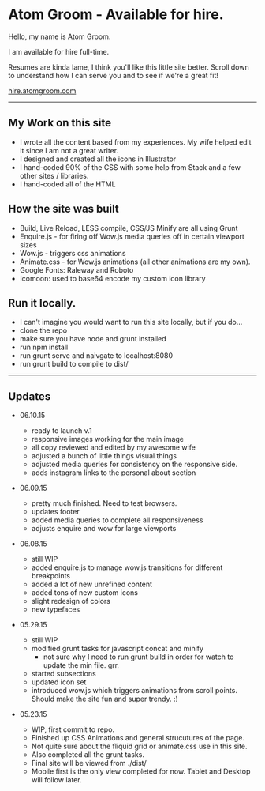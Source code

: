 # Atom Groom - Available for hire.

Hello, my name is Atom Groom.

I am available for hire full-time.

Resumes are kinda lame, I think you'll like this little site better. Scroll down to understand how I can serve you and to see if we're a great fit!

[hire.atomgroom.com](hire.atomgroom.com)

* * *

## My Work on this site
* I wrote all the content based from my experiences. My wife helped edit it since I am not a great writer.
* I designed and created all the icons in Illustrator
* I hand-coded 90% of the CSS with some help from Stack and a few other sites / libraries.
* I hand-coded all of the HTML

## How the site was built
* Build, Live Reload, LESS compile, CSS/JS Minify are all using Grunt
* Enquire.js - for firing off Wow.js media queries off in certain viewport sizes
* Wow.js - triggers css animations
* Animate.css - for Wow.js animations (all other animations are my own).
* Google Fonts: Raleway and Roboto
* Icomoon: used to base64 encode my custom icon library

## Run it locally.
* I can't imagine you would want to run this site locally, but if you do...
* clone the repo
* make sure you have node and grunt installed
* run npm install
* run grunt serve and naivgate to localhost:8080
* run grunt build to compile to dist/



* * *

## Updates

* 06.10.15
	* ready to launch v.1
	* responsive images working for the main image
	* all copy reviewed and edited by my awesome wife
	* adjusted a bunch of little things visual things
	* adjusted media queries for consistency on the responsive side.
	* adds instagram links to the personal about section

* 06.09.15
	* pretty much finished.  Need to test browsers.
	* updates footer
	* added media queries to complete all responsiveness
	* adjusts enquire and wow for large viewports

* 06.08.15
	* still WIP
	* added enquire.js to manage wow.js transitions for different breakpoints
	* added a lot of new unrefined content
	* added tons of new custom icons
	* slight redesign of colors
	* new typefaces

* 05.29.15
	* still WIP
	* modified grunt tasks for javascript concat and minify
		* not sure why I need to run grunt build in order for watch to update the min file. grr. 	
	* started subsections
	* updated icon set
	* introduced wow.js which triggers animations from scroll points.  Should make the site fun and super trendy. :)



* 05.23.15
	* WIP, first commit to repo.  
	* Finished up CSS Animations and general strucutures of the page.
	* Not quite sure about the fliquid grid or animate.css use in this site.
	* Also completed all the grunt tasks.
	* Final site will be viewed from ./dist/
	* Mobile first is the only view completed for now. Tablet and Desktop will follow later.
